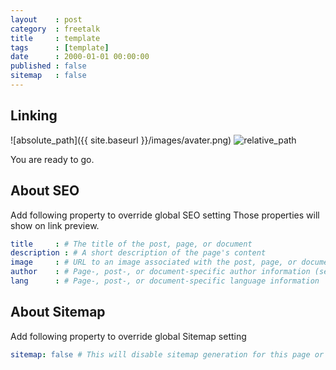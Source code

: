 ```yaml
---
layout    : post
category  : freetalk
title     : template
tags      : [template]
date      : 2000-01-01 00:00:00
published : false
sitemap   : false
---
```


## Linking

![absolute_path]({{ site.baseurl }}/images/avater.png)
![relative_path](/images/avater.png)

You are ready to go.

## About SEO

Add following property to override global SEO setting
Those properties will show on link preview.

```yaml
title     : # The title of the post, page, or document
description : # A short description of the page's content
image     : # URL to an image associated with the post, page, or document (e.g., /assets/page-pic.jpg)
author    : # Page-, post-, or document-specific author information (see Advanced usage)
lang      : # Page-, post-, or document-specific language information
```

## About Sitemap

Add following property to override global Sitemap setting

```yaml
sitemap: false # This will disable sitemap generation for this page or post
```
